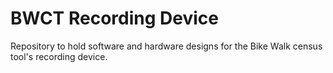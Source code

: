# BWCT Recording Device

Repository to hold software and hardware designs for the Bike Walk census tool's
recording device.
